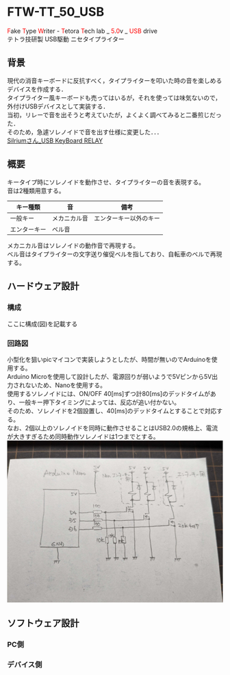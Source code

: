 # FTW-TT_50_USB  

<span style="color: red; ">F</span>ake <span style="color: red; ">T</span>ype <span style="color: red; ">W</span>riter - <span style="color: red; ">T</span>etora <span style="color: red; ">T</span>ech lab _ <span style="color: red; ">5</span>.<span style="color: red; ">0</span>v _ <span style="color: red; ">USB</span> drive  
テトラ技研製 USB駆動 ニセタイプライター  

## 背景  
現代の消音キーボードに反抗すべく，タイプライターを叩いた時の音を楽しめるデバイスを作成する．  
タイプライター風キーボードも売ってはいるが，それを使っては味気ないので，外付けUSBデバイスとして実装する．  
当初，リレーで音を出そうと考えていたが，よくよく調べてみると二番煎じだった．  
そのため，急遽ソレノイドで音を出す仕様に変更した．．．  
[Silriumさん_USB KeyBoard RELAY](https://makezine.jp/blog/2015/08/mft2015_silrium.html)

## 概要  
キータイプ時にソレノイドを動作させ、タイプライターの音を表現する。  
音は2種類用意する。

| キー種類     | 音           | 備考                   | 
| ------------ | ------------ | ---------------------- | 
| 一般キー     | メカニカル音 | エンターキー以外のキー | 
| エンターキー | ベル音       |                        |  

メカニカル音はソレノイドの動作音で再現する。  
ベル音はタイプライターの文字送り催促ベルを指しており、自転車のベルで再現する。  

## ハードウェア設計  
### 構成  
ここに構成(図)を記載する

### 回路図  
小型化を狙いpicマイコンで実装しようとしたが、時間が無いのでArduinoを使用する。  
Arduino Microを使用して設計したが、電源回りが弱いようで5Vピンから5V出力されないため、Nanoを使用する。  
使用するソレノイドには、ON/OFF 40[ms]ずつ計80[ms]のデッドタイムがあり、一般キー押下タイミングによっては、反応が追い付かない。  
そのため、ソレノイドを2個設置し、40[ms]のデッドタイムとすることで対応する。  
なお、2個以上のソレノイドを同時に動作させることはUSB2.0の規格上、電流が大きすぎるため同時動作ソレノイドは1つまでとする。  
![schmatic](./資料/schematic_ArduinoNano.jpg)  

## ソフトウェア設計  
### PC側  
### デバイス側